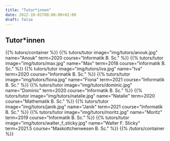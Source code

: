 ```yaml
---
title: "Tutor*innen"
date: 2022-10-01T00:00:00+02:00
draft: false
---
```


## Tutor*innen

{{% tutors/container %}}
{{% tutors/tutor image="img/tutors/anouk.jpg" name="Anouk" term=2020 course="Informatik B. Sc." %}}
{{% tutors/tutor image="img/tutors/max.jpg" name="Max" term=2018 course="Informatik B. Sc." %}}
{{% tutors/tutor image="img/tutors/iva.jpg" name="Iva" term=2020 course="Informatik B. Sc." %}}
{{% tutors/tutor image="img/tutors/fiona.jpg" name="Fiona" term=2021 course="Informatik B. Sc." %}}
{{% tutors/tutor image="img/tutors/dominic.jpg" name="Dominic" term=2020 course="Informatik B. Sc." %}}
{{% tutors/tutor image="img/tutors/natalie.jpg" name="Natalie" term=2020 course="Mathematik B. Sc." %}}
{{% tutors/tutor image="img/tutors/janik.jpg" name="Janik" term=2021 course="Informatik B. Sc." %}}
{{% tutors/tutor image="img/tutors/moritz.jpg" name="Moritz" term=2019 course="Informatik B. Sc." %}}
{{% tutors/tutor image="img/tutors/walter_f_sticky.jpg" name="Walter F. Sticky" term=2021.5 course="Maskottchenwesen B. Sc." %}}
{{% /tutors/container %}}
